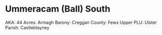 # Ummeracam (Ball) South

AKA: 44
Acres: Armagh
Barony: Creggan
County: Fews Upper
PLU: Ulster
Parish: Castleblayney